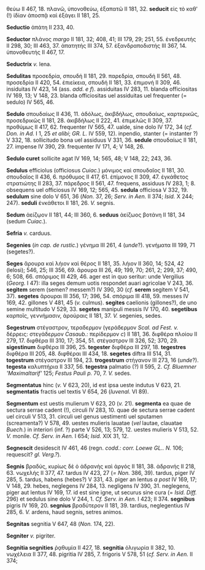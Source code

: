 θεύω II 467, 18. πλανῶ, ὑπονοθεύω, ἐξαπατῶ II 181, 32. **seducit** εἰς
τὸ καθ' (!) ἰδίαν ἀποσπᾷ καὶ ἐξάγει II 181, 25.

**Seductio** ἀπάτη II 233, 40.

**Seductor** πλάνος *margo* II 181, 32; 408, 41; III 179, 29; 251, 55.
ἐνεδρευτής II 298, 30; III 463, 37. ἀπατητής III 374, 57.
ἐξανδραποδιστής III 367, 14. ὑπονοθευτής II 467, 17.

**Seductrix** *v.* lena.

**Sedulitas** προσεδρία, σπουδή II 181, 29. παρεδρία, σπουδή II 561, 48.
προσεδρία II 420, 54. ἐπιείκεια, σπουδή II 181, 33. ἐπιμονή II 309, 46.
insiduitas IV 423, 14 (ass. *add. e f*). assiduitas IV 283, 11. blanda
officiositas IV 169, 13; V 148, 23. blanda officiositas uel assiduitas
uel frequenter (= sedulo) IV 565, 46.

**Sedulo** σπουδαίως II 436, 11. ἀδόλως, ἀκιβδήλως, σπουδαίως,
καρτερικῶς, προσεδρικῶς II 181, 28. ἀκιβδήλως II 222, 41. ἐπιμελῶς II
309, 37. προθύμως II 417, 62. frequenter IV 565, 47. ualde, sine dolo IV
172, 34 (*cf. Don. in Ad.* I 1, 25 *et alibi*; *GR. L.* IV 559, 12).
inpendio, stanter (= instanter ?) V 332, 18. sollicitudo bona uel
assiduus V 331, 36. **sedule** σπουδαίως II 181, 27. impense IV 390, 29.
frequenter IV 171, 4; V 148, 26.

**Sedulo curet** sollicite agat IV 169, 14; 565, 48; V 148, 22; 243, 36.

**Sedulus** efficiolus (officiosus *Cuiac.*) μόνιμος καὶ σπουδαῖος II
181, 30. σπουδαῖος II 436, 6. πρόθυμος II 417, 61. ἐπίμονος II 309, 47.
ἐγκάθετος στρατιώτης II 283, 37. πάρεδρος II 561, 47. frequens, assiduus
IV 283, 1; 8. obsequens uel officiosus IV 169, 12; 565, 45. **sedula**
officiosa V 332, 19. **sedulum** sine dolo V 651, 36 (*Non.* 37, 26;
*Serv. in Aen.* II 374; *Isid.* X 244; 247). **seduli** ἐνκάθετοι II
181, 26. *V.* segnis.

**Sedum** ἀείζῳον II 181, 44; III 360, 6. **seduus** ἀείζωος βοτάνη II
181, 34 (sedum *Cuiac.*).

**Sefria** *v.* carduus.

**Segenies** (*in cap. de rustic.*) γένημα III 261, 4 (*unde*?). γενήματα
III 199, 71 (segetes?).

**Seges** ἄρουρα καὶ λήιον καὶ θέρος II 181, 35. λήιον II 360, 14; 524,
42 (lelosi); 546, 25; III 356, 69. ἄρουρα III 26, 49; 199, 70; 261, 2;
299, 37; 490, 6; 508, 66. σπόριμος III 429, 46. ager est in quo seritur:
unde Vergilius (*Georg.* I 47): illa seges demum uotis respondet auari
agricolae V 243, 36. **segitem** serem (semen? messem?) IV 390, 30
(*cf.* **serem** segitem V 541, 37). **segetes** ἄρουραι III 356, 17;
396, 54. σπόριμα III 418, 59. messes IV 169, 42. gillones V 481, 45
(*v.* culmus). **segites** caelionis (gillones?), de uno semine
multitudo V 529, 33. **segetes** manipuli messis IV 170, 40.
**segetibus** καρποῖς, γεννήμασιν, ἀρούραις II 181, 37. *V.* segenies,
sedes.

**Segestrum** στέγαστρον, τεραδερμον (γεράδερμον *Scal. ad Fest. v.*
δέρρεις: στεγάδερμον *Casaub.:* περίδερμον *c*) II 181, 36. διφθέρα
πλοίου II 279, 17. διφθέρα III 310, 17; 354, 51. στέγαστρον III 326, 52;
370, 29. **sigestinum** διφθέρα III 396, 25. **tegester** διφθέρα III
297, 18. **tegestres** διφθέρα III 205, 48. διφθέραι III 434, 18.
**segetes** diftra III 514, 31. **togestrum** στέγαστρον III 194, 23.
**trogestrum** στήγανον III 273, 16 (*unde*?). **tegesta** καλυπτήρια II
337, 56. **tegestra** palmatio (?) II 595, 2. *Cf. Bluemner
'Maximaltarif'* 125; *Festus Pauli p.* 70, 7. *V.* sedes.

**Segmentatus** hinc (*v.* V 623, 20), id est ipsa ueste indutus V 623,
21. **segmentatis** fractis uel textis V 654, 26 (*Iuvenal.* VI 89).

**Segmentum** est uestis mulierum V 623, 20 (*v.* 21). **segmenta** ea
quae de sectura serrae cadent (!), circuli IV 283, 10. quae de sectura
serrae cadent uel circuli V 513, 31. circuli uel genus uestimenti uel
sputamen (screamenta?) V 578, 49. uestes mulieris lauatae (*vel* lautae,
clauatae *Buech.*) in interiori (inf. ?) parte V 526, 13; 579, 12.
uestes mulieris V 513, 52. *V.* monile. *Cf. Serv. in Aen.* I 654;
*Isid.* XIX 31, 12.

**Segnescit** desidescit IV 461, 46 (regn. *codd.: corr. Loewe GL.. N.*
106; requescit? *gl. Verg.?*).

**Segnis** βραδύς, κυρίως δὲ ὁ ἀδρανὴς καὶ ἀργός II 181, 38. ἀδρανής II
218, 63. νωχελής II 377, 47. tardus IV 423, 27 (*= Non.* 386, 39).
tardus, piger IV 285, 5. tardus, habens (hebes?) V 331, 43. piger an
lentus *a post* IV 169, 17; V 148, 29. hebes, neglegens IV 284, 13.
negligens IV 390, 31. neglegens, piger aut lentus IV 169, 17. id est
sine igne, ut securus sine cura (= *Isid. Diff.* 296) et sedulus sine
dolo V 244, 1. *Cf. Serv. in Aen.* I 423; II 374. **segnibus** pigris IV
169, 20. **segnius** βραδύτερον II 181, 39. tardius, neglegentius IV
285, 6. *V.* ardens, haud segnis, setres animos.

**Segnitas** segnitia V 647, 48 (*Non.* 174, 22).

**Segniter** *v.* pigriter.

**Segnitia segnities** ῥᾳθυμία II 427, 18. **segnitia** ὀλιγωρία II 382,
10. νωχέλεια II 377, 48. pigritia IV 285, 7. frigoris V 578, 51 (*cf.
Serv. in Aen.* II 374;
